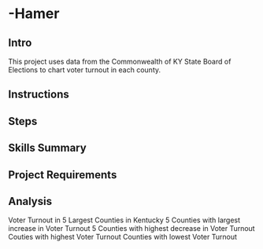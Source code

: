 # -Hamer
## Intro 
This project uses data from the Commonwealth of KY State Board of Elections to chart voter turnout in each county.

## Instructions

## Steps

## Skills Summary

## Project Requirements
## Analysis
Voter Turnout in 5 Largest Counties in Kentucky
5 Counties with largest increase in Voter Turnout
5 Counties with highest decrease in Voter Turnout
Couties with highest Voter Turnout
Counties with lowest Voter Turnout
